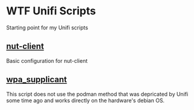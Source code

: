 # WTF Unifi Scripts

Starting point for my Unifi scripts

## [nut-client](nut-client)
Basic configuration for nut-client

## [wpa_supplicant](wpa_supplicant)
This script does not use the podman method that was depricated by Unifi some time ago and works directly on the hardware's debian OS. 
